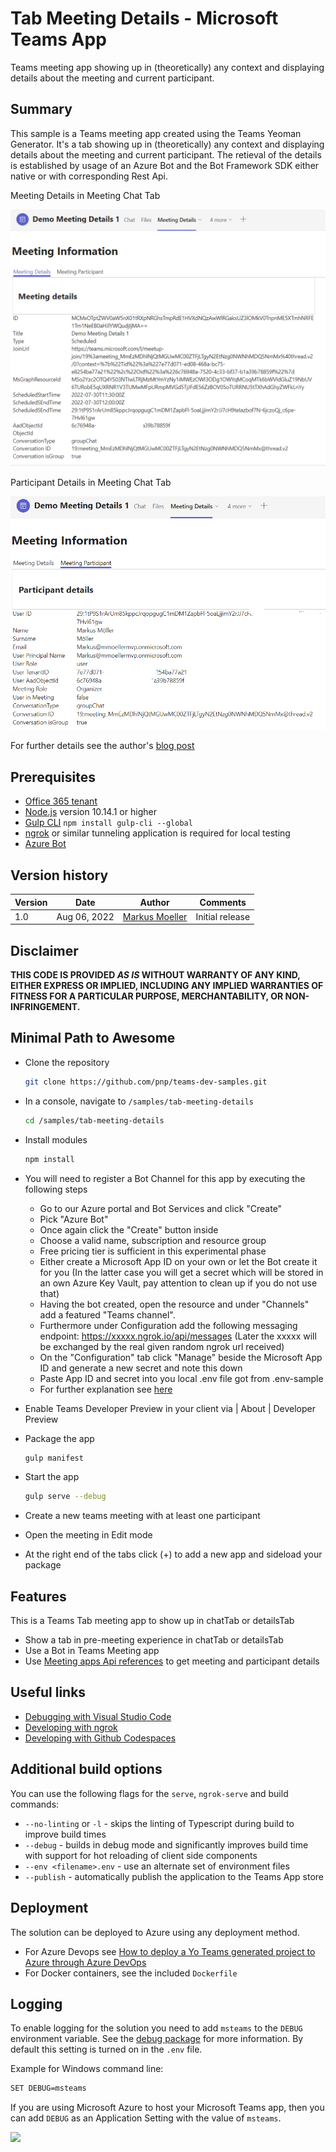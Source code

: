 # Tab Meeting Details - Microsoft Teams App

Teams meeting app showing up in (theoretically) any context and displaying details about the meeting and current participant.

## Summary

This sample is a Teams meeting app created using the Teams Yeoman Generator. It's a tab showing up in (theoretically) any context and displaying details about the meeting and current participant. The retieval of the details is established by usage of an Azure Bot and the Bot Framework SDK either native or with corresponding Rest Api.

Meeting Details in Meeting Chat Tab

![OnStageView](assets/07TeamsMeeting_MeetingDetails.png)

Participant Details in Meeting Chat Tab

![OnStageView](assets/08TeamsMeeting_ParticipantDetails.png)

For further details see the author's [blog post](https://mmsharepoint.wordpress.com/2022/08/04/teams-meeting-details-with-bot-framework-sdk/)

## Prerequisites

* [Office 365 tenant](https://dev.office.com/sharepoint/docs/spfx/set-up-your-development-environment)
* [Node.js](https://nodejs.org) version 10.14.1 or higher
* [Gulp CLI](https://github.com/gulpjs/gulp-cli) `npm install gulp-cli --global`
* [ngrok](https://ngrok.com) or similar tunneling application is required for local testing
* [Azure Bot](https://azure.microsoft.com/en-us/services/bot-services/)

## Version history

Version|Date|Author|Comments
-------|----|----|--------
1.0|Aug 06, 2022|[Markus Moeller](https://twitter.com/moeller2_0)|Initial release

## Disclaimer

**THIS CODE IS PROVIDED *AS IS* WITHOUT WARRANTY OF ANY KIND, EITHER EXPRESS OR IMPLIED, INCLUDING ANY IMPLIED WARRANTIES OF FITNESS FOR A PARTICULAR PURPOSE, MERCHANTABILITY, OR NON-INFRINGEMENT.**

## Minimal Path to Awesome
- Clone the repository
    ```bash
    git clone https://github.com/pnp/teams-dev-samples.git
    ```

- In a console, navigate to `/samples/tab-meeting-details`

    ```bash
    cd /samples/tab-meeting-details
    ```

- Install modules

    ```bash
    npm install
    ```
- You will need to register a Bot Channel for this app by executing the following steps
    - Go to our Azure portal and Bot Services and click "Create"
    - Pick "Azure Bot"
    - Once again click the "Create" button inside
    - Choose a valid name, subscription and resource group
    - Free pricing tier is sufficient in this experimental phase
    - Either create a Microsoft App ID on your own or let the Bot create it for you
    (In the latter case you will get a secret which will be stored in an own Azure Key Vault, pay attention to clean up if you do not use that)
    - Having the bot created, open the resource and under "Channels" add a featured "Teams channel". 
    - Furthermore under Configuration add the following messaging endpoint: https://xxxxx.ngrok.io/api/messages 
    (Later the xxxxx will be exchanged by the real given random ngrok url received)
    - On the "Configuration" tab click "Manage" beside the Microsoft App ID and generate a new secret and note this down
    - Paste App ID and secret into you local .env file got from .env-sample
    - For further explanation see [here](https://mmsharepoint.wordpress.com/2021/09/21/microsoft-teams-meeting-apps-lifecycle-basics/#botchannel)
- Enable Teams Developer Preview in your client via <Your Account> | About | Developer Preview

- Package the app
    ```bash
    gulp manifest
    ```
- Start the app
    ```bash
    gulp serve --debug
    ```
- Create a new teams meeting with at least one participant
- Open the meeting in Edit mode
- At the right end of the tabs click (+) to add a new app and sideload your package

## Features

This is a Teams Tab meeting app to show up in chatTab or detailsTab
* Show a tab in pre-meeting experience in chatTab or detailsTab
* Use a Bot in Teams Meeting app
* Use [Meeting apps Api references](https://docs.microsoft.com/en-us/microsoftteams/platform/apps-in-teams-meetings/api-references?WT.mc_id=M365-MVP-5004617) to get meeting and participant details


## Useful links

* [Debugging with Visual Studio Code](https://github.com/pnp/generator-teams/blob/master/docs/docs/user-guide/vscode.md)
* [Developing with ngrok](https://github.com/pnp/generator-teams/blob/master/docs/docs/concepts/ngrok.md)
* [Developing with Github Codespaces](https://github.com/pnp/generator-teams/blob/master/docs/docs/user-guide/codespaces.md)

## Additional build options

You can use the following flags for the `serve`, `ngrok-serve` and build commands:

* `--no-linting` or `-l` - skips the linting of Typescript during build to improve build times
* `--debug` - builds in debug mode and significantly improves build time with support for hot reloading of client side components
* `--env <filename>.env` - use an alternate set of environment files
* `--publish` - automatically publish the application to the Teams App store

## Deployment

The solution can be deployed to Azure using any deployment method.

* For Azure Devops see [How to deploy a Yo Teams generated project to Azure through Azure DevOps](https://www.wictorwilen.se/blog/deploying-yo-teams-and-node-apps/)
* For Docker containers, see the included `Dockerfile`

## Logging

To enable logging for the solution you need to add `msteams` to the `DEBUG` environment variable. See the [debug package](https://www.npmjs.com/package/debug) for more information. By default this setting is turned on in the `.env` file.

Example for Windows command line:

``` bash
SET DEBUG=msteams
```

If you are using Microsoft Azure to host your Microsoft Teams app, then you can add `DEBUG` as an Application Setting with the value of `msteams`.

<img src="https://telemetry.sharepointpnp.com/teams-dev-samples/samples/tab-meeting-details" />
